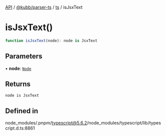 [API](../../../../../packages.md) / [@kubb/parser-ts](../../../index.md) / [ts](../index.md) / isJsxText

# isJsxText()

```ts
function isJsxText(node): node is JsxText
```

## Parameters

• **node**: [`Node`](../interfaces/Node.md)

## Returns

`node is JsxText`

## Defined in

node\_modules/.pnpm/typescript@5.6.2/node\_modules/typescript/lib/typescript.d.ts:8861
